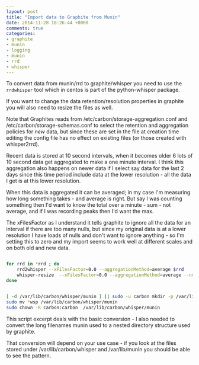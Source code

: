 ```yaml
---
layout: post
title: "Import data to Graphite from Munin"
date: 2014-11-28 18:26:44 +0000
comments: true
categories: 
- graphite
- munin
- logging
- munin
- rrd
- whisper
---
```


To convert data from munin/rrd to graphite/whisper you need to use the `rrdwhisper` tool which in centos is part of the python-whisper package.

If you want to change the data retention/resolution properties in graphite you will also need to resize the files as well.

Note that Graphites reads from /etc/carbon/storage-aggregation.conf and /etc/carbon/storage-schemas.conf to select the retention and aggregation policies for *new* data, but since these are set in the file at creation time editing the config file has no effect on existing files (or those created with whisper2rrd).

Recent data is stored at 10 second intervals, when it becomes older 6 lots of 10 second data get aggregated to make a one minute interval. I think this aggregation also happens on newer data if I select say data for the last 2 days since this time period include data at the lower resolution - all the data I get is at this lower resolution.

When this data is aggregated it can be averaged; in my case I'm measuring how long something takes - and average is right. But say I was counting something then I'd want to know the total over a minute - sum - not average, and if I was recording peaks then I'd want the max.

The xFilesFactor as I understand it tells graphite to ignore all the data for an interval if there are too many nulls, but since my original data is at a lower resolution I have loads of nulls and don't want to ignore anything - so I'm setting this to zero and my import seems to work well at different scales and on both old and new data.


```bash

for rrd in *rrd ; do 
    rrd2whisper --xFilesFactor=0.0 --aggregationMethod=average $rrd
    whisper-resize  --xFilesFactor=0.0 --aggregationMethod=average --nobackup ${rrd%.rrd}_42.wsp   10s:6h 1min:6d 10min:1800d  
done


[ -d /var/lib/carbon/whisper/munin ] || sudo -u carbon mkdir -p /var/lib/carbon/whisper/munin
sudo mv *wsp /var/lib/carbon/whisper/munin
sudo chown -R carbon:carbon  /var/lib/carbon/whisper/munin

```

This script excerpt deals with the basic conversion - I also needed to convert the long filenames munin used to a nested directory structure used by graphite.

That conversion will depend on your use case - if you look at the files stored under /var/lib/carbon/whisper and /var/lib/munin you should be able to see the pattern.
